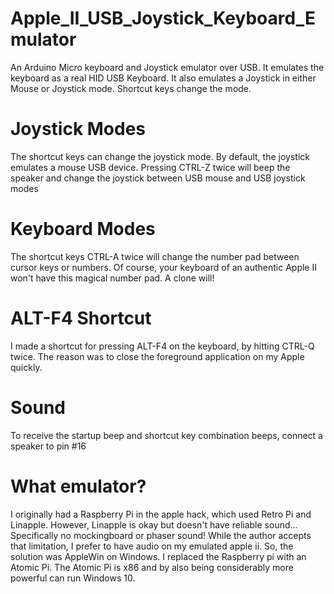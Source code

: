 # Apple_II_USB_Joystick_Keyboard_Emulator
An Arduino Micro keyboard and Joystick emulator over USB. It emulates the keyboard as a real HID USB Keyboard. It also emulates a Joystick in either Mouse or Joystick mode. Shortcut keys change the mode.

# Joystick Modes
The shortcut keys can change the joystick mode. By default, the joystick emulates a mouse USB device. Pressing CTRL-Z twice will beep the speaker and change the joystick between USB mouse and USB joystick modes

# Keyboard Modes
The shortcut keys CTRL-A twice will change the number pad between cursor keys or numbers. Of course, your keyboard of an authentic Apple II won't have this magical number pad. A clone will! 

# ALT-F4 Shortcut
I made a shortcut for pressing ALT-F4 on the keyboard, by hitting CTRL-Q twice. The reason was to close the foreground application on my Apple quickly.

# Sound
To receive the startup beep and shortcut key combination beeps, connect a speaker to pin #16

# What emulator?
I originally had a Raspberry Pi in the apple hack, which used Retro Pi and Linapple. However, Linapple is okay but doesn't have reliable sound... Specifically no mockingboard or phaser sound! While the author accepts that limitation, I prefer to have audio on my emulated apple ii. So, the solution was AppleWin on Windows. I replaced the Raspberry pi with an Atomic Pi. The Atomic Pi is x86 and by also being considerably more powerful can run Windows 10.
